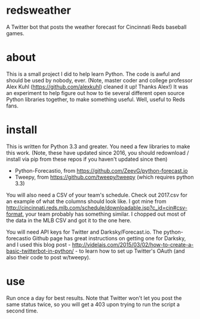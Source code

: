 # redsweather
A Twitter bot that posts the weather forecast for Cincinnati Reds baseball games.

# about
This is a small project I did to help learn Python. The code is awful and should be used by nobody, ever. (Note, master coder and college professor Alex Kuhl (https://github.com/alexkuhl) cleaned it up! Thanks Alex!) It was an experiment to help figure out how to tie several different open source Python libraries together, to make something useful. Well, useful to Reds fans.

# install
This is written for Python 3.3 and greater. You need a few libraries to make this work. (Note, these have updated since 2016, you should redownload / install via pip from these repos if you haven't updated since then)
- Python-Forecastio, from https://github.com/ZeevG/python-forecast.io
- Tweepy, from https://github.com/tweepy/tweepy (which requires python 3.3)

You will also need a CSV of your team's schedule. Check out 2017.csv for an example of what the columns should look like. I got mine from http://cincinnati.reds.mlb.com/schedule/downloadable.jsp?c_id=cin#csv-format, your team probably has something similar. I chopped out most of the data in the MLB CSV and got it to the one here.

You will need API keys for Twitter and Darksky/Forecast.io. The python-forecastio Github page has great instructions on getting one for Darksky, and I used this blog post - http://videlais.com/2015/03/02/how-to-create-a-basic-twitterbot-in-python/ - to learn how to set up Twitter's OAuth (and also their code to post w/tweepy).

# use
Run once a day for best results. Note that Twitter won't let you post the same status twice, so you will get a 403 upon trying to run the script a second time.
